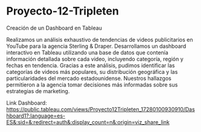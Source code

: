 # Proyecto-12-Tripleten

Creación de un Dashboard en Tableau

Realizamos un análisis exhaustivo de tendencias de videos publicitarios en YouTube para la agencia Sterling & Draper. Desarrollamos un dashboard interactivo en Tableau utilizando una base de datos que contenía información detallada sobre cada video, incluyendo categoría, región y fechas en tendencia. Gracias a este análisis, pudimos identificar las categorías de videos más populares, su distribución geográfica y las particularidades del mercado estadounidense. Nuestros hallazgos permitieron a la agencia tomar decisiones más informadas sobre sus estrategias de marketing.

Link Dashboard: https://public.tableau.com/views/Proyecto12Tripleten_17280100930910/Dashboard1?:language=es-ES&:sid=&:redirect=auth&:display_count=n&:origin=viz_share_link
